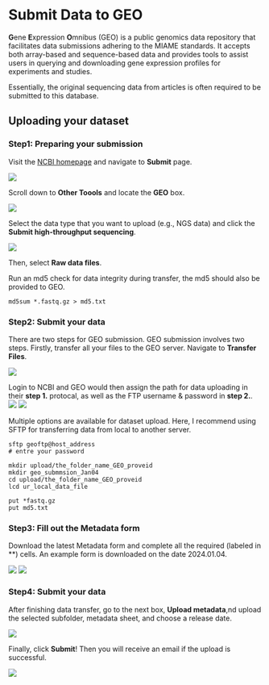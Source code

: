 # Submit Data to GEO


**G**ene **E**xpression **O**mnibus (GEO) is a public genomics data repository that facilitates data submissions adhering to the MIAME standards. It accepts both array-based and sequence-based data and provides tools to assist users in querying and downloading gene expression profiles for experiments and studies.


Essentially, the original sequencing data from articles is often required to be submitted to this database.


## Uploading your dataset
### Step1: Preparing your submission

Visit the [ NCBI homepage](https://www.ncbi.nlm.nih.gov/) and navigate to **Submit** page.

![](https://github.com/beritlin/NGS_analyses/blob/main/Figure/GEO_1.png)

Scroll down to **Other Toools** and locate the **GEO** box.

![](https://github.com/beritlin/NGS_analyses/blob/main/Figure/GEO_2.png)

Select the data type that you want to upload (e.g., NGS data) and click the **Submit high-throughput sequencing**.

![](https://github.com/beritlin/NGS_analyses/blob/main/Figure/GEO_3.png)


Then, select **Raw data files**.



Run an md5 check for data integrity during transfer, the md5 should also be provided to GEO.

```
md5sum *.fastq.gz > md5.txt
```

### Step2: Submit your data
There are two steps for GEO submission. 
GEO submission involves two steps. Firstly, transfer all your files to the GEO server. Navigate to **Transfer Files**.

![](https://github.com/beritlin/NGS_analyses/blob/main/Figure/GEO_4.png)

Login to NCBI and GEO would then assign the path for data uploading in their **step 1.** protocal, as well as the FTP username & password in **step 2.**.
![](https://github.com/beritlin/NGS_analyses/blob/main/Figure/GEO_8.png)
![](https://github.com/beritlin/NGS_analyses/blob/main/Figure/GEO_9.png)


Multiple options are available for dataset upload. Here, I recommend using SFTP for transferring data from local to another server.


```
sftp geoftp@host_address
# entre your password

mkdir upload/the_folder_name_GEO_proveid
mkdir geo_submmsion_Jan04
cd upload/the_folder_name_GEO_proveid
lcd ur_local_data_file

put *fastq.gz
put md5.txt

```


### Step3: Fill out the Metadata form
Download the latest Metadata form and complete all the required (labeled in **) cells. 
An example form is downloaded on the date 2024.01.04.

![](https://github.com/beritlin/NGS_analyses/blob/main/Figure/GEO_10.png)
![](https://github.com/beritlin/NGS_analyses/blob/main/Figure/GEO_11.png)


### Step4: Submit your data
After finishing data transfer, go to the next box, **Upload metadata**,nd upload the selected subfolder, metadata sheet, and choose a release date. 

![](https://github.com/beritlin/NGS_analyses/blob/main/Figure/GEO_13.png)


Finally, click **Submit**! Then you will receive an email if the upload is successful.

![](https://github.com/beritlin/NGS_analyses/blob/main/Figure/GEO_12.png)
